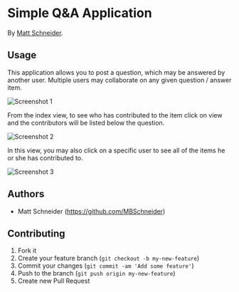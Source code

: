 # Simple Q&A Application
<!-- If you'd like to use a logo instead uncomment this code and remove the text above this line

  ![Logo](URL to logo img file goes here)

-->

By [Matt Schneider](https://github.com/MBSchneider).

<!--## Description
**Application Name Here** description can be listed here.
-->

## Usage

This application allows you to post a question, which may be answered by another user.  Multiple users may collaborate on any given question / answer item.

![Screenshot 1](https://raw.github.com/MBSchneider/QandA/master/app/assets/images/Screen%20Shot%202013-10-20%20at%2011.02.16%20PM.png)

From the index view, to see who has contributed to the item click on view and the contributors will be listed below the question.

![Screenshot 2](https://raw.github.com/MBSchneider/QandA/master/app/assets/images/Screen%20Shot%202013-10-20%20at%2011.02.29%20PM.png)

 In this view, you may also click on a specific user to see all of the items he or she has contributed to.

![Screenshot 3](https://raw.github.com/MBSchneider/QandA/master/app/assets/images/Screen%20Shot%202013-10-20%20at%2011.02.37%20PM.png)


## Authors

* Matt Schneider (https://github.com/MBSchneider)

## Contributing

1. Fork it
2. Create your feature branch (`git checkout -b my-new-feature`)
3. Commit your changes (`git commit -am 'Add some feature'`)
4. Push to the branch (`git push origin my-new-feature`)
5. Create new Pull Request
